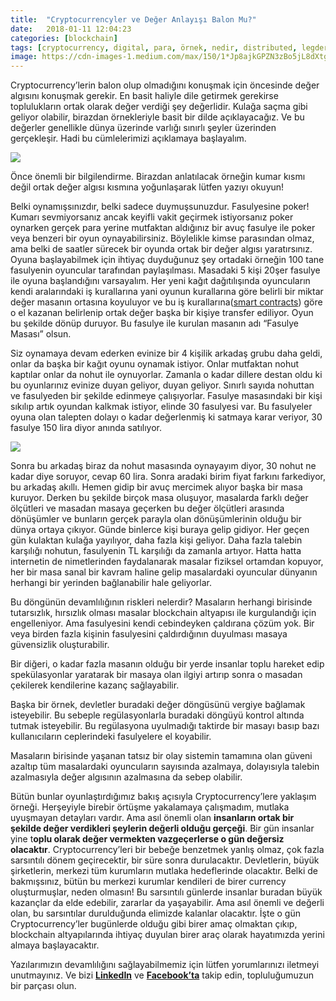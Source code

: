 ```yaml
---
title:  "Cryptocurrencyler ve Değer Anlayışı Balon Mu?"
date:   2018-01-11 12:04:23
categories: [blockchain]
tags: [cryptocurrency, digital, para, örnek, nedir, distributed, legder, blockchain, bitcoin, block, blockchainturk, blockchainturk.net]
image: https://cdn-images-1.medium.com/max/150/1*Jp8ajkGPZN3zBo5jL8dXtg.jpeg
---
```



Cryptocurrency’lerin balon olup olmadığını konuşmak için öncesinde değer algısını konuşmak gerekir. En basit haliyle dile getirmek gerekirse toplulukların ortak olarak değer verdiği şey değerlidir. Kulağa saçma gibi geliyor olabilir, birazdan örnekleriyle basit bir dilde açıklayacağız. Ve bu değerler genellikle dünya üzerinde varlığı sınırlı şeyler üzerinden gerçekleşir. Hadi bu cümlelerimizi açıklamaya başlayalım.

![](https://miro.medium.com/max/800/1*Jp8ajkGPZN3zBo5jL8dXtg.jpeg)

Önce önemli bir bilgilendirme. Birazdan anlatılacak örneğin kumar kısmı değil ortak değer algısı kısmına yoğunlaşarak lütfen yazıyı okuyun!

Belki oynamışsınızdır, belki sadece duymuşsunuzdur. Fasulyesine poker! Kumarı sevmiyorsanız ancak keyifli vakit geçirmek istiyorsanız poker oynarken gerçek para yerine mutfaktan aldığınız bir avuç fasulye ile poker veya benzeri bir oyun oynayabilirsiniz. Böylelikle kimse parasından olmaz, ama belki de saatler sürecek bir oyunda ortak bir değer algısı yaratırsınız. Oyuna başlayabilmek için ihtiyaç duyduğunuz şey ortadaki örneğin 100 tane fasulyenin oyuncular tarafından paylaşılması. Masadaki 5 kişi 20şer fasulye ile oyuna başlandığını varsayalım. Her yeni kağıt dağıtılışında oyuncuların kendi aralarındaki iş kurallarına yani oyunun kurallarına göre belirli bir miktar değer masanın ortasına koyuluyor ve bu iş kurallarına([smart contracts](https://medium.com/blockchainturk/smart-contrat-ak%C4%B1ll%C4%B1-s%C3%B6zle%C5%9Fmeler-nedir-e25f5c3b5022)) göre o el kazanan belirlenip ortak değer başka bir kişiye transfer ediliyor. Oyun bu şekilde dönüp duruyor. Bu fasulye ile kurulan masanın adı “Fasulye Masası” olsun.

Siz oynamaya devam ederken evinize bir 4 kişilik arkadaş grubu daha geldi, onlar da başka bir kağıt oyunu oynamak istiyor. Onlar mutfaktan nohut kaptılar onlar da nohut ile oynuyorlar. Zamanla o kadar dillere destan oldu ki bu oyunlarınız evinize duyan geliyor, duyan geliyor. Sınırlı sayıda nohuttan ve fasulyeden bir şekilde edinmeye çalışıyorlar. Fasulye masasındaki bir kişi sıkılıp artık oyundan kalkmak istiyor, elinde 30 fasulyesi var. Bu fasulyeler oyuna olan talepten dolayı o kadar değerlenmiş ki satmaya karar veriyor, 30 fasulye 150 lira diyor anında satılıyor.

![](https://miro.medium.com/max/667/1*SbTDCKriAG5LoBZM14wODQ.jpeg)

Sonra bu arkadaş biraz da nohut masasında oynayayım diyor, 30 nohut ne kadar diye soruyor, cevap 60 lira. Sonra aradaki birim fiyat farkını farkediyor, bu arkadaş akıllı. Hemen gidip bir avuç mercimek alıyor başka bir masa kuruyor. Derken bu şekilde birçok masa oluşuyor, masalarda farklı değer ölçütleri ve masadan masaya geçerken bu değer ölçütleri arasında dönüşümler ve bunların gerçek parayla olan dönüşümlerinin olduğu bir dünya ortaya çıkıyor. Günde binlerce kişi buraya gelip gidiyor. Her geçen gün kulaktan kulağa yayılıyor, daha fazla kişi geliyor. Daha fazla talebin karşılığı nohutun, fasulyenin TL karşılığı da zamanla artıyor. Hatta hatta internetin de nimetlerinden faydalanarak masalar fiziksel ortamdan kopuyor, her bir masa sanal bir kavram haline gelip masalardaki oyuncular dünyanın herhangi bir yerinden bağlanabilir hale geliyorlar.

Bu döngünün devamlılığının riskleri nelerdir? Masaların herhangi birisinde tutarsızlık, hırsızlık olması masalar blockchain altyapısı ile kurgulandığı için engelleniyor. Ama fasulyesini kendi cebindeyken çaldırana çözüm yok. Bir veya birden fazla kişinin fasulyesini çaldırdığının duyulması masaya güvensizlik oluşturabilir.

Bir diğeri, o kadar fazla masanın olduğu bir yerde insanlar toplu hareket edip spekülasyonlar yaratarak bir masaya olan ilgiyi artırıp sonra o masadan çekilerek kendilerine kazanç sağlayabilir.

Başka bir örnek, devletler buradaki değer döngüsünü vergiye bağlamak isteyebilir. Bu sebeple regülasyonlarla buradaki döngüyü kontrol altında tutmak isteyebilir. Bu regülasyona uyulmadığı taktirde bir masayı basıp bazı kullanıcıların ceplerindeki fasulyelere el koyabilir.

Masaların birisinde yaşanan tatsız bir olay sistemin tamamına olan güveni azaltıp tüm masalardaki oyuncuların sayısında azalmaya, dolayısıyla talebin azalmasıyla değer algısının azalmasına da sebep olabilir.

Bütün bunlar oyunlaştırdığımız bakış açısıyla Cryptocurrency’lere yaklaşım örneği. Herşeyiyle birebir örtüşme yakalamaya çalışmadım, mutlaka uyuşmayan detayları vardır. Ama asıl önemli olan  **insanların ortak bir şekilde değer verdikleri şeylerin değerli olduğu gerçeği**. Bir gün insanlar yine t**oplu olarak değer vermekten vazgeçerlerse o gün değersiz olacaktır**. Cryptocurrency’leri bir bebeğe benzetmek yanlış olmaz, çok fazla sarsıntılı dönem geçirecektir, bir süre sonra durulacaktır. Devletlerin, büyük şirketlerin, merkezi tüm kurumların mutlaka hedeflerinde olacaktır. Belki de bakmışsınız, bütün bu merkezi kurumlar kendileri de birer currency oluşturmuşlar, neden olmasın! Bu sarsıntılı günlerde insanlar buradan büyük kazançlar da elde edebilir, zararlar da yaşayabilir. Ama asıl önemli ve değerli olan, bu sarsıntılar durulduğunda elimizde kalanlar olacaktır. İşte o gün Cryptocurrency’ler bugünlerde olduğu gibi birer amaç olmaktan çıkıp, blockchain altyapılarında ihtiyaç duyulan birer araç olarak hayatımızda yerini almaya başlayacaktır.

Yazılarımızın devamlılığını sağlayabilmemiz için lütfen yorumlarınızı iletmeyi unutmayınız. Ve bizi  [**LinkedIn**](http://linkedin.com/groups/13568839)  ve  [**Facebook’ta**](https://www.facebook.com/blockchainturknet/) takip edin, topluluğumuzun bir parçası olun.